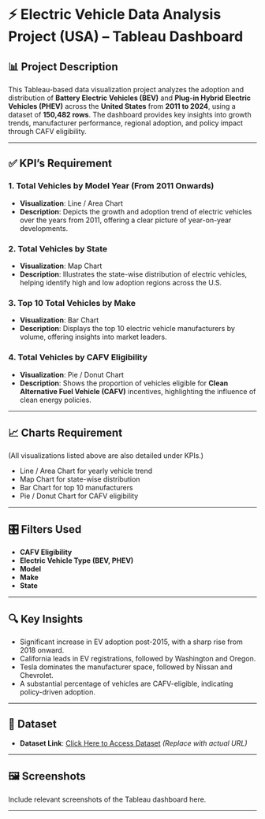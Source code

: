 # ⚡ Electric Vehicle Data Analysis Project (USA) – Tableau Dashboard

## 📊 Project Description
This Tableau-based data visualization project analyzes the adoption and distribution of **Battery Electric Vehicles (BEV)** and **Plug-in Hybrid Electric Vehicles (PHEV)** across the **United States** from **2011 to 2024**, using a dataset of **150,482 rows**. The dashboard provides key insights into growth trends, manufacturer performance, regional adoption, and policy impact through CAFV eligibility.

---

## ✅ KPI’s Requirement

### 1. **Total Vehicles by Model Year (From 2011 Onwards)**
- **Visualization**: Line / Area Chart  
- **Description**: Depicts the growth and adoption trend of electric vehicles over the years from 2011, offering a clear picture of year-on-year developments.

### 2. **Total Vehicles by State**
- **Visualization**: Map Chart  
- **Description**: Illustrates the state-wise distribution of electric vehicles, helping identify high and low adoption regions across the U.S.

### 3. **Top 10 Total Vehicles by Make**
- **Visualization**: Bar Chart  
- **Description**: Displays the top 10 electric vehicle manufacturers by volume, offering insights into market leaders.

### 4. **Total Vehicles by CAFV Eligibility**
- **Visualization**: Pie / Donut Chart  
- **Description**: Shows the proportion of vehicles eligible for **Clean Alternative Fuel Vehicle (CAFV)** incentives, highlighting the influence of clean energy policies.

---

## 📈 Charts Requirement

(All visualizations listed above are also detailed under KPIs.)

- Line / Area Chart for yearly vehicle trend
- Map Chart for state-wise distribution
- Bar Chart for top 10 manufacturers
- Pie / Donut Chart for CAFV eligibility

---

## 🎛️ Filters Used

- **CAFV Eligibility**
- **Electric Vehicle Type (BEV, PHEV)**
- **Model**
- **Make**
- **State**

---

## 🔍 Key Insights

- Significant increase in EV adoption post-2015, with a sharp rise from 2018 onward.
- California leads in EV registrations, followed by Washington and Oregon.
- Tesla dominates the manufacturer space, followed by Nissan and Chevrolet.
- A substantial percentage of vehicles are CAFV-eligible, indicating policy-driven adoption.

---

## 📂 Dataset

- **Dataset Link**: [Click Here to Access Dataset](https://drive.google.com/file/d/1PVXIynWH-zM6p902n635onEZnYxw4NR6/view?usp=drive_link) *(Replace with actual URL)*

---

## 🖼️ Screenshots

Include relevant screenshots of the Tableau dashboard here.

---

